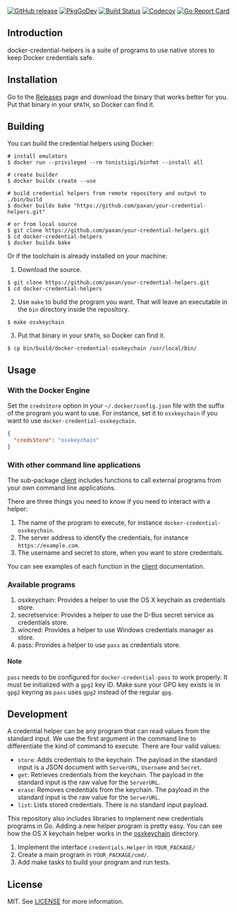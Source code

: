 [![GitHub release](https://img.shields.io/github/release/docker/docker-credential-helpers.svg?style=flat-square)](https://github.com/paxan/your-credential-helpers/releases/latest)
[![PkgGoDev](https://img.shields.io/badge/go.dev-docs-007d9c?style=flat-square&logo=go&logoColor=white)](https://pkg.go.dev/github.com/paxan/your-credential-helpers)
[![Build Status](https://img.shields.io/github/actions/workflow/status/docker/docker-credential-helpers/build.yml?label=build&logo=github&style=flat-square)](https://github.com/paxan/your-credential-helpers/actions?query=workflow%3Abuild)
[![Codecov](https://img.shields.io/codecov/c/github/docker/docker-credential-helpers?logo=codecov&style=flat-square)](https://codecov.io/gh/docker/docker-credential-helpers)
[![Go Report Card](https://goreportcard.com/badge/github.com/paxan/your-credential-helpers?style=flat-square)](https://goreportcard.com/report/github.com/paxan/your-credential-helpers)

## Introduction

docker-credential-helpers is a suite of programs to use native stores to keep Docker credentials safe.

## Installation

Go to the [Releases](https://github.com/paxan/your-credential-helpers/releases) page and download the binary that works better for you. Put that binary in your `$PATH`, so Docker can find it.

## Building

You can build the credential helpers using Docker:

```shell
# install emulators
$ docker run --privileged --rm tonistiigi/binfmt --install all

# create builder
$ docker buildx create --use

# build credential helpers from remote repository and output to ./bin/build
$ docker buildx bake "https://github.com/paxan/your-credential-helpers.git"

# or from local source
$ git clone https://github.com/paxan/your-credential-helpers.git
$ cd docker-credential-helpers
$ docker buildx bake
```

Or if the toolchain is already installed on your machine:

1. Download the source.

```shell
$ git clone https://github.com/paxan/your-credential-helpers.git
$ cd docker-credential-helpers
```

2.  Use `make` to build the program you want. That will leave an executable in the `bin` directory inside the repository.

```shell
$ make osxkeychain
```

3.  Put that binary in your `$PATH`, so Docker can find it.

```shell
$ cp bin/build/docker-credential-osxkeychain /usr/local/bin/
```

## Usage

### With the Docker Engine

Set the `credsStore` option in your `~/.docker/config.json` file with the suffix of the program you want to use. For instance, set it to `osxkeychain` if you want to use `docker-credential-osxkeychain`.

```json
{
  "credsStore": "osxkeychain"
}
```

### With other command line applications

The sub-package [client](https://godoc.org/github.com/paxan/your-credential-helpers/client) includes
functions to call external programs from your own command line applications.

There are three things you need to know if you need to interact with a helper:

1. The name of the program to execute, for instance `docker-credential-osxkeychain`.
2. The server address to identify the credentials, for instance `https://example.com`.
3. The username and secret to store, when you want to store credentials.

You can see examples of each function in the [client](https://godoc.org/github.com/paxan/your-credential-helpers/client) documentation.

### Available programs

1. osxkeychain: Provides a helper to use the OS X keychain as credentials store.
2. secretservice: Provides a helper to use the D-Bus secret service as credentials store.
3. wincred: Provides a helper to use Windows credentials manager as store.
4. pass: Provides a helper to use `pass` as credentials store.

#### Note

`pass` needs to be configured for `docker-credential-pass` to work properly.
It must be initialized with a `gpg2` key ID. Make sure your GPG key exists is in `gpg2` keyring as `pass` uses `gpg2` instead of the regular `gpg`.

## Development

A credential helper can be any program that can read values from the standard input. We use the first argument in the command line to differentiate the kind of command to execute. There are four valid values:

- `store`: Adds credentials to the keychain. The payload in the standard input is a JSON document with `ServerURL`, `Username` and `Secret`.
- `get`: Retrieves credentials from the keychain. The payload in the standard input is the raw value for the `ServerURL`.
- `erase`: Removes credentials from the keychain. The payload in the standard input is the raw value for the `ServerURL`.
- `list`: Lists stored credentials. There is no standard input payload.

This repository also includes libraries to implement new credentials programs in Go. Adding a new helper program is pretty easy. You can see how the OS X keychain helper works in the [osxkeychain](osxkeychain) directory.

1. Implement the interface `credentials.Helper` in `YOUR_PACKAGE/`
2. Create a main program in `YOUR_PACKAGE/cmd/`.
3. Add make tasks to build your program and run tests.

## License

MIT. See [LICENSE](LICENSE) for more information.
